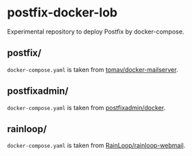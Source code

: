 # postfix-docker-lob

Experimental repository to deploy Postfix by docker-compose.

## postfix/

`docker-compose.yaml` is taken from [tomav/docker-mailserver](https://github.com/tomav/docker-mailserver).

## postfixadmin/

`docker-compose.yaml` is taken from [postfixadmin/docker](https://github.com/postfixadmin/docker).

## rainloop/

`docker-compose.yaml` is taken from [RainLoop/rainloop-webmail](https://github.com/RainLoop/rainloop-webmail).
